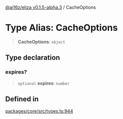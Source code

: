 [@ai16z/eliza v0.1.5-alpha.3](../index.md) / CacheOptions

# Type Alias: CacheOptions

> **CacheOptions**: `object`

## Type declaration

### expires?

> `optional` **expires**: `number`

## Defined in

[packages/core/src/types.ts:944](https://github.com/antpb/eliza/blob/main/packages/core/src/types.ts#L944)
